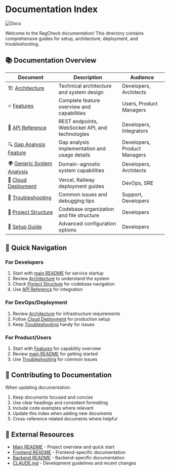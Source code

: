 # Documentation Index

<!-- Project Documentation Hub -->
![Docs](https://img.shields.io/badge/RagCheck-Documentation-blue?style=for-the-badge&logo=gitbook&logoColor=white)

Welcome to the RagCheck documentation! This directory contains comprehensive guides for setup, architecture, deployment, and troubleshooting.

## 📚 Documentation Overview

| Document | Description | Audience |
|----------|-------------|----------|
| 🏗️ [Architecture](architecture.md) | Technical architecture and system design | Developers, Architects |
| ⭐ [Features](features.md) | Complete feature overview and capabilities | Users, Product Managers |
| 🔌 [API Reference](api.md) | REST endpoints, WebSocket API, and technologies | Developers, Integrators |
| 🔍 [Gap Analysis Feature](gap-analysis-feature.md) | Gap analysis implementation and usage details | Developers, Product Managers |
| 🌍 [Generic System Analysis](generic-system-analysis.md) | Domain-agnostic system capabilities | Developers, Architects |
| 🚀 [Cloud Deployment](deployment.md) | Vercel, Railway deployment guides | DevOps, SRE |
| 🔧 [Troubleshooting](troubleshooting.md) | Common issues and debugging tips | Support, Developers |
| 📁 [Project Structure](project-structure.md) | Codebase organization and file structure | Developers |
| 🔧 [Setup Guide](setup.md) | Advanced configuration options | Developers |

## 🚀 Quick Navigation

### For Developers
1. Start with [main README](../README.md) for service startup
2. Review [Architecture](architecture.md) to understand the system
3. Check [Project Structure](project-structure.md) for codebase navigation
4. Use [API Reference](api.md) for integration

### For DevOps/Deployment
1. Review [Architecture](architecture.md) for infrastructure requirements
2. Follow [Cloud Deployment](deployment.md) for production setup
3. Keep [Troubleshooting](troubleshooting.md) handy for issues

### For Product/Users
1. Start with [Features](features.md) for capability overview
2. Review [main README](../README.md) for getting started
3. Use [Troubleshooting](troubleshooting.md) for common issues

## 📝 Contributing to Documentation

When updating documentation:

1. Keep documents focused and concise
2. Use clear headings and consistent formatting
3. Include code examples where relevant
4. Update this index when adding new documents
5. Cross-reference related documents where helpful

## 🔗 External Resources

- [Main README](../README.md) - Project overview and quick start
- [Frontend README](../frontend/README.md) - Frontend-specific documentation
- [Backend README](../backend/README.md) - Backend-specific documentation
- [CLAUDE.md](../CLAUDE.md) - Development guidelines and recent changes